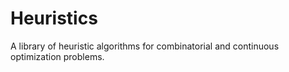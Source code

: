 # Heuristics
A library of heuristic algorithms for combinatorial and continuous optimization problems.
